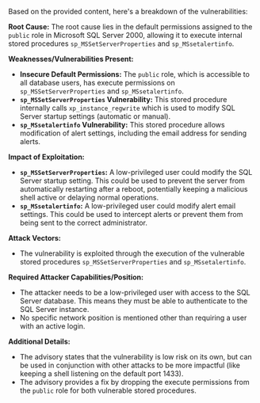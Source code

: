 Based on the provided content, here's a breakdown of the vulnerabilities:

**Root Cause:**
The root cause lies in the default permissions assigned to the `public` role in Microsoft SQL Server 2000, allowing it to execute internal stored procedures `sp_MSSetServerProperties` and `sp_MSsetalertinfo`.

**Weaknesses/Vulnerabilities Present:**
*   **Insecure Default Permissions:** The `public` role, which is accessible to all database users, has execute permissions on `sp_MSSetServerProperties` and `sp_MSsetalertinfo`.
*   **`sp_MSSetServerProperties` Vulnerability:** This stored procedure internally calls `xp_instance_regwrite` which is used to modify SQL Server startup settings (automatic or manual).
*   **`sp_MSsetalertinfo` Vulnerability:** This stored procedure allows modification of alert settings, including the email address for sending alerts.

**Impact of Exploitation:**
*   **`sp_MSSetServerProperties`:** A low-privileged user could modify the SQL Server startup setting. This could be used to prevent the server from automatically restarting after a reboot, potentially keeping a malicious shell active or delaying normal operations.
*   **`sp_MSsetalertinfo`:** A low-privileged user could modify alert email settings. This could be used to intercept alerts or prevent them from being sent to the correct administrator.

**Attack Vectors:**
*   The vulnerability is exploited through the execution of the vulnerable stored procedures `sp_MSSetServerProperties` and `sp_MSsetalertinfo`.

**Required Attacker Capabilities/Position:**
*   The attacker needs to be a low-privileged user with access to the SQL Server database. This means they must be able to authenticate to the SQL Server instance.
*   No specific network position is mentioned other than requiring a user with an active login.

**Additional Details:**
*   The advisory states that the vulnerability is low risk on its own, but can be used in conjunction with other attacks to be more impactful (like keeping a shell listening on the default port 1433).
*   The advisory provides a fix by dropping the execute permissions from the `public` role for both vulnerable stored procedures.